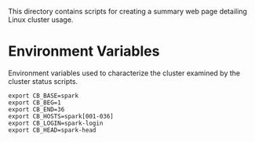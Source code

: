 This directory contains scripts for creating a summary web page detailing Linux cluster usage.


# Environment Variables

Environment variables used to characterize the cluster examined by the cluster status scripts.

```
export CB_BASE=spark
export CB_BEG=1
export CB_END=36
export CB_HOSTS=spark[001-036]
export CB_LOGIN=spark-login
export CB_HEAD=spark-head
```
